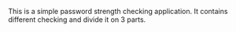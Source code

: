 This is a simple  password strength checking application. It contains different checking and divide it on 3 parts.

